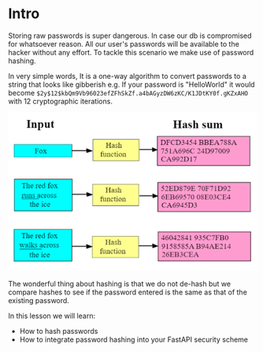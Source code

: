 # Intro

Storing raw passwords is super dangerous. In case our db is compromised for whatsoever reason. All our user's passwords will be available to the hacker without any effort. To tackle this scenario we make use of password hashing.

In very simple words, It is a one-way algorithm to convert passwords to a string that looks like gibberish e.g. If your password is "HelloWorld" it would become `$2y$12$kbQm9Vb96023efZFhSkZf.a4bAGyzDW6zKC/K1JDtKY0f.gKZxAHO` with 12 cryptographic iterations.

![alt text](./Password_hashing.png)

The wonderful thing about hashing is that we do not de-hash but we compare hashes to see if the password entered is the same as that of the existing password.

In this lesson we will learn:
- How to hash passwords
- How to integrate password hashing into your FastAPI security scheme